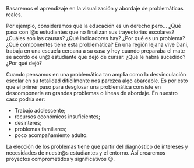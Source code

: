 Basaremos el aprendizaje en la visualización y abordaje de problemáticas reales. 

Por ejemplo, consideramos que la educación es un derecho pero... ¿Qué pasa con l@s estudiantes que no finalizan sus trayectorias escolares? ¿Cuáles son las causas? ¿Qué indicadores hay? ¿Por qué es un problema? ¿Qué componentes tiene esta problemática? En una región lejana vive Dani, trabaja en una escuela cercana a su casa y hoy cuando preparaba el mate se acordó de un@ estudiante que dejó de cursar. ¿Qué le habrá sucedido? ¿Por qué dejó? 

Cuando pensamos en una problemática tan amplia como la desvinculación escolar en su totalidad difícilmente nos parezca algo abarcable. Es por esto que el primer paso para desglosar una problemática consiste en descomponerla en grandes problemas o líneas de abordaje.  En nuestro caso podría ser:

* Trabajo adolescente;
* recursos económicos insuficientes;
* desinterés;
* problemas familiares;
* poco acompañamiento adulto.

La elección de los problemas tiene que partir del diagnóstico de intereses y necesidades de nuestr@s estudiantes y el entorno. Así crearemos proyectos comprometidos y significativos :wink:.
